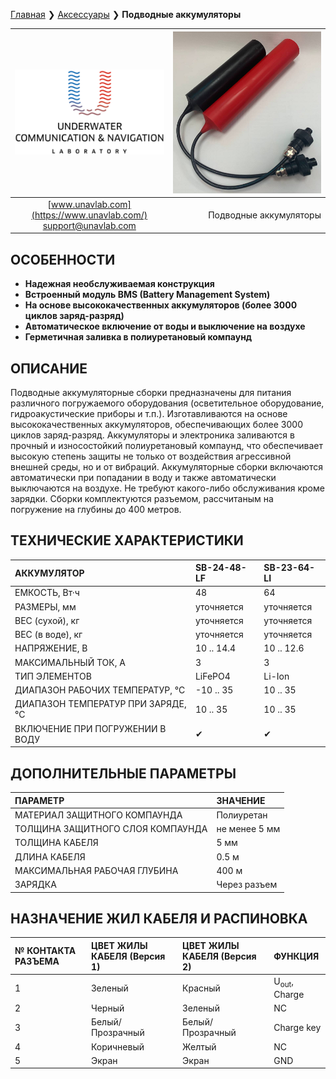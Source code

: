 [Главная](/README_RU) ❯ [Аксессуары](/accessories_ru) ❯ **Подводные аккумуляторы**

<div style="page-break-after: always;"></div>

| ![logo](/documentation/sm_logo.png) | ![sub_batpacks](/documentation/sub_batpacks.png) |
| :---: | ---: |
| [www.unavlab.com](https://www.unavlab.com/) <br/> [support@unavlab.com](mailto:support@unavlab.com) | Подводные аккумуляторы |

## ОСОБЕННОСТИ

* **Надежная необслуживаемая конструкция**
* **Встроенный модуль BMS (Battery Management System)**
* **На основе высококачественных аккумуляторов (более 3000 циклов заряд-разряд)**
* **Автоматическое включение от воды и выключение на воздухе**
* **Герметичная заливка в полиуретановый компаунд**

## ОПИСАНИЕ

Подводные аккумуляторные сборки предназначены для питания различного погружаемого оборудования (осветительное оборудование, гидроакустические приборы и т.п.).
Изготавливаются на основе высококачественных аккумуляторов, обеспечивающих более 3000 циклов заряд-разряд. Аккумуляторы и электроника заливаются в прочный и износостойкий полиуретановый компаунд, что обеспечивает высокую степень защиты не только от воздействия агрессивной внешней среды, но и от вибраций.
Аккумуляторные сборки включаются автоматически при попадании в воду и также автоматически выключаются на воздухе. Не требуют какого-либо обслуживания кроме зарядки.
Сборки комплектуются разъемом, рассчитаным на погружение на глубины до 400 метров.

<div style="page-break-after: always;"></div>

## ТЕХНИЧЕСКИЕ ХАРАКТЕРИСТИКИ

| АККУМУЛЯТОР | SB-24-48-LF | SB-23-64-LI |
| :--- | :--- | :--- |
| ЕМКОСТЬ, Вт·ч | 48 | 64 |
| РАЗМЕРЫ, мм | уточняется | уточняется |
| ВЕС (сухой), кг | уточняется | уточняется |
| ВЕС (в воде), кг | уточняется | уточняется |
| НАПРЯЖЕНИЕ, В | 10 .. 14.4 | 10 .. 12.6 |
| МАКСИМАЛЬНЫЙ ТОК, А | 3 | 3 |
| ТИП ЭЛЕМЕНТОВ | LiFePO4 | Li-Ion |
| ДИАПАЗОН РАБОЧИХ ТЕМПЕРАТУР, °С | -10 .. 35 | 10 .. 35 |
| ДИАПАЗОН ТЕМПЕРАТУР ПРИ ЗАРЯДЕ, °С | 10 .. 35 | 10 .. 35 |
| ВКЛЮЧЕНИЕ ПРИ ПОГРУЖЕНИИ В ВОДУ | ✔ | ✔ |


## ДОПОЛНИТЕЛЬНЫЕ ПАРАМЕТРЫ

| ПАРАМЕТР | ЗНАЧЕНИЕ |
| :--- | :--- |
| МАТЕРИАЛ ЗАЩИТНОГО КОМПАУНДА | Полиуретан |
| ТОЛЩИНА ЗАЩИТНОГО СЛОЯ КОМПАУНДА | не менее 5 мм |
| ТОЛЩИНА КАБЕЛЯ | 5 мм |
| ДЛИНА КАБЕЛЯ | 0.5 м |
| МАКСИМАЛЬНАЯ РАБОЧАЯ ГЛУБИНА | 400 м |
| ЗАРЯДКА | Через разъем |

## НАЗНАЧЕНИЕ ЖИЛ КАБЕЛЯ И РАСПИНОВКА

| № КОНТАКТА РАЗЪЕМА | ЦВЕТ ЖИЛЫ КАБЕЛЯ (Версия 1) | ЦВЕТ ЖИЛЫ КАБЕЛЯ (Версия 2) | ФУНКЦИЯ |
| :--- | :--- | :--- | :--- |
| 1 | Зеленый | Красный | U<sub>out</sub>, Charge |
| 2 | Черный | Зеленый | NC |
| 3 | Белый/Прозрачный | Белый/Прозрачный | Charge key |
| 4 | Коричневый | Желтый | NC |
| 5 | Экран | Экран | GND |

<div style="page-break-after: always;"></div>

